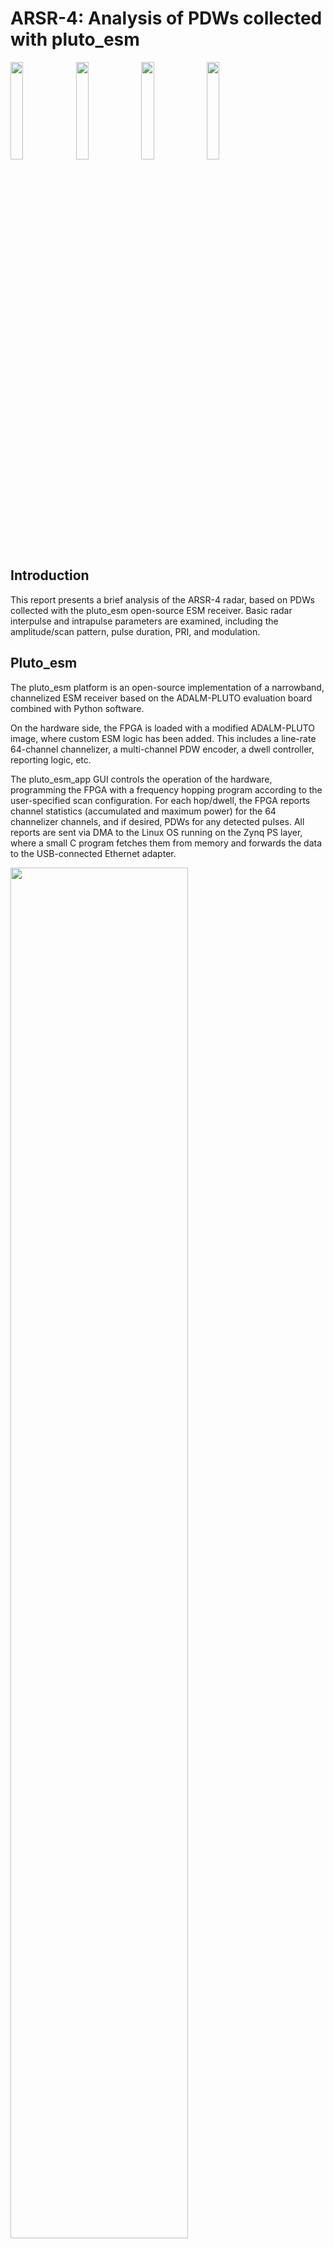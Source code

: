 # ARSR-4: Analysis of PDWs collected with pluto_esm
<img src="https://github.com/user-attachments/assets/87500873-1f59-4094-949e-ef7e03e506f0" width=20%>
<img src="https://github.com/user-attachments/assets/b6028ff0-afa0-477d-b4ee-cabb6d7d1f61" width=20%>
<img src="https://github.com/user-attachments/assets/43c5481e-17f0-4b02-97e4-dc6e5a06f665" width=20%>
<img src="https://github.com/user-attachments/assets/e69f4263-4187-4631-bfbe-59684714dd6d" width=20%>

## Introduction
This report presents a brief analysis of the ARSR-4 radar, based on PDWs collected with the pluto_esm open-source ESM receiver. Basic radar interpulse and intrapulse parameters are examined, including the amplitude/scan pattern, pulse duration, PRI, and modulation.

## Pluto_esm
The pluto_esm platform is an open-source implementation of a narrowband, channelized ESM receiver based on the ADALM-PLUTO evaluation board combined with Python software. 

On the hardware side, the FPGA is loaded with a modified ADALM-PLUTO image, where custom ESM logic has been added. This includes a line-rate 64-channel channelizer, a multi-channel PDW encoder, a dwell controller, reporting logic, etc.

The pluto_esm_app GUI controls the operation of the hardware, programming the FPGA with a frequency hopping program according to the user-specified scan configuration. For each hop/dwell, the FPGA reports channel statistics (accumulated and maximum power) for the 64 channelizer channels, and if desired, PDWs for any detected pulses. All reports are sent via DMA to the Linux OS running on the Zynq PS layer, where a small C program fetches them from memory and forwards the data to the USB-connected Ethernet adapter.

<img src="https://github.com/user-attachments/assets/87617445-a41e-4e44-8132-8c5be44d5f16" width=75%>

### Pluto_esm specifications
| Parameter            | Value                      |
|----------------------|:-----------:               |
| Transceiver          | AD9363                     |
| Tuning range         | 70-6000 MHz                | 
| Instantaneous BW     | 56 MHz                     |
| FPGA                 | XC7Z010                    |
| Data link            | 100M Ethernet (emulated)   |
| Channelizer channel count   | 64                  |
| Channelizer spacing (~BW)   | 0.96 MHz            |
| Channelizer sampling freq   | 1.92 MHz            |

### Pluto_esm PDWs
PDWs are stored by pluto_esm_app in json format. An example is annotated below:
```{"time": [2024, 12, 18, 15, 58, 29, 2, 353, 0], "sec_frac": 0.6321597099304199,   # logging timestamp
  "data": {
    "msg_seq_num": 0,               # internal message sequence number
    "msg_type": 32,                 # internal message type
    "dwell_seq_num": 0,             # dwell sequence number
    "pulse_seq_num": 7,             # per-channel pulse sequence number
    "pulse_channel": 37,            # channelizer channel index
    "pulse_threshold": 8,           # current threshold
    "pulse_power_accum": 1292,      # pulse power (I^2 + Q^2) accumulator
    "pulse_duration": 69,           # pulse duration, in channelizer channel cycles (1.92 MHz)
    "pulse_frequency": 0,           # currently unused
    "pulse_start_time": 320421454,  # pulse TOA, in system clock cycles (245.76 MHz, 4x the ADC sampling frequency)
    "buffered_frame_index": 0,      # internal IQ capture index
    "buffered_frame_valid": 1,      # IQ capture valid flag
    "buffered_frame_data": [[1, -1], [0, -1], ... ],  # raw IQ data of the pulse: 8 samples before the trigger point, 40 samples after
    "channel_frequency": 1252.8,    # channelizer channel frequency
    "dwell_channel_entry": {        # channel statistics (spectrum analyzer)
      "index": 37,                    # channelizer channel index
      "accum": 236740,                # channel power accumulator (I^2 + Q^2)
      "max": 102                      # channel power max value for the current dwell
    },
    "dwell_threshold_shift": 3,     # automatic threshold control setting
    "modulation_data": {                      # modulation analysis performed by pluto_esm_app using the raw IQ data
      "modulation_type": "FM",                  # frequency modulation - only LFM currently supported
      "LFM_slope": -15918.92858875841,          # calculated LFM slope, Hz/us
      "LFM_r_squared": 0.634858617417082,       # R^2 - goodness of fit of the calculated slope
      "LFM_mean_residual": 54475.58927354079    # mean residual of the slope fit
    }
  }
}
```

## Collection setup
* ARSR-4 to receiver: R=17 mi, $$\epsilon$$=-2.5&deg;
* Data collected using a vertically-polarized broadband (700-6000 MHz) antenna
* To improve coverage, an emitter-specific config is used, which specifies a 314 ms dwell (not divisible by the PRI or scan time) near each of the two radar frequencies
```
{
    "sim_mode": {"enable": 0, "filename": ""},
    "enable_recording": 0,
    "analysis_config": {
      "enable_pdw_recording": 1,
      "modulation_threshold": 0.25,
      "pulsed_emitter_search": {"expected_pulse_count": 0.1, "PW_range_scaling": [0.25, 1.25], "PRI_range_scaling": [0.75, 1.25]},
      "modulation_analysis": {"FM_threshold_residual": 0.05, "FM_threshold_r_squared": 0.5, "FM_threshold_slope": 1000, "FM_min_samples": 8}
    },
    "fast_lock_config": {"recalibration_interval": 600.0, "recalibration_pause": 2.0},
    "dwell_config": {"freq_start": 96.0, "freq_step": 48.0, "channel_step": 0.96},
    "scan_config": {
      "randomize_scan_order": 0,
      "include_freqs": [
          {"freq_range": [1250, 1255], "dwell_time": 0.31415926, "comment": "ARSR-4"},
          {"freq_range": [1334, 1338], "dwell_time": 0.31415926, "comment": "ARSR-4"}
      ],
      "exclude_freqs": []
    },
    "emitter_config": {
        "pulsed_emitters": [
            {"name": "ARSR-4",  "freq_range": [1200, 1400], "PW_range": [60, 90],     "PRI_range": [1500, 14000], "priority": 2, "threshold_dB": 9}
        ],
        "cw_emitters": []
    },
    "pluto_dma_reader_path": "../pluto_dma_reader/pluto_dma_reader",
    "pluto_credentials": {"username": "root", "password": "analog"},
    "graphics": {"fullscreen": 0, "noframe": 0}
}
```
## Collection analysis

### Frequency
* Pulses were detected in three channels, centered at 1252.80, 1253.76, and 1336.32 MHz.
* Pulses are detected in the adjacent channels at 1252.80 and 1253.76 MHz due to FMOP (the frequency moving from one channel to another within the pulse).
![image](https://github.com/30N6/radar_analysis/blob/master/ARSR_4/analysis-20241218-155827-ARSR-4_fig_1.png)

### Pulse duration
* The upper frequency exhibits a narrow peak near 59 us, while the lower two frequencies have broad peaks centered near 70 and 38 us.
* The lower channels, being adjacent, have overlapping frequency frequency responses. Therefore, the total duration of the lower frequency pulse should be lower than 70+38 = 108 us.
* Overall, the collected pulse durations are consistent with the values published in open literature: 60 us for the high frequency and 90 us for the low frequency.
![image](https://github.com/30N6/radar_analysis/blob/master/ARSR_4/analysis-20241218-155827-ARSR-4_fig_2.png)

### Scan
* A 12 second scan period is clearly apparent.
![image](https://github.com/30N6/radar_analysis/blob/master/ARSR_4/analysis-20241218-155827-ARSR-4_fig_3.png)
![image](https://github.com/30N6/radar_analysis/blob/master/ARSR_4/analysis-20241218-155827-ARSR-4_fig_3_detail.png)

### PRI
* The ARSR-4 uses a PRI stagger.
* Computing a full PRI histogram (a histogram of the TOA differences between a given pulse and multiple subsequent pulses), we find a single prominent peak at the common stagger sum, around 41667 us.
* As expected, the PRI pattern is the same between frequencies.
![image](https://github.com/30N6/radar_analysis/blob/master/ARSR_4/analysis-20241218-155827-ARSR-4_fig_4.png)
* With a first-level PRI histogram (TOA differences of adjacent pulses only), the stagger pattern is easier to see.
![image](https://github.com/30N6/radar_analysis/blob/master/ARSR_4/analysis-20241218-155827-ARSR-4_fig_5.png)
* Finally, we can identify the PRIs via automatic clustering.
![image](https://github.com/30N6/radar_analysis/blob/master/ARSR_4/analysis-20241218-155827-ARSR-4_fig_9.png)
* Applying a threshold to eliminate spurious values, we find that there are nine PRIs:
```
PRI clustering, freq=1336.32:
   1: median: 1957.29  N: 3272
   3: median: 3336.98  N:13396
   5: median: 4203.65  N: 3628
   6: median: 4901.56  N: 3557
   8: median: 2382.29  N: 3206
   9: median: 3604.17  N: 3577
  11: median: 2839.58  N: 3240
  12: median: 4540.10  N: 3562
  13: median: 3891.15  N: 3605
```

### Raster/PRI stagger
![image](https://github.com/30N6/radar_analysis/blob/master/ARSR_4/analysis-20241218-155827-ARSR-4_fig_10.png)
![image](https://github.com/30N6/radar_analysis/blob/master/ARSR_4/analysis-20241218-155827-ARSR-4_fig_11.png)
```
Stagger pattern from raster, freq=1336.32:
   1: PRI: 3337.03 us   PRF: 299.67 Hz
   2: PRI: 2382.05 us   PRF: 419.81 Hz
   3: PRI: 3891.40 us   PRF: 256.98 Hz
   4: PRI: 4203.45 us   PRF: 237.90 Hz
   5: PRI: 3336.61 us   PRF: 299.71 Hz
   6: PRI: 2839.61 us   PRF: 352.16 Hz
   7: PRI: 3336.90 us   PRF: 299.68 Hz
   8: PRI: 4901.66 us   PRF: 204.01 Hz
   9: PRI: 3337.08 us   PRF: 299.66 Hz
  10: PRI: 1956.84 us   PRF: 511.03 Hz
  11: PRI: 3604.05 us   PRF: 277.47 Hz
  12: PRI: 4540.30 us   PRF: 220.25 Hz
```

### Modulation
![image](https://github.com/30N6/radar_analysis/blob/master/ARSR_4/analysis-20241218-155827-ARSR-4_fig_21.png)
![image](https://github.com/30N6/radar_analysis/blob/master/ARSR_4/analysis-20241218-155827-ARSR-4_fig_22.png)

```
>> modulation_analysis
SNR > 30.0 dB:
example [1]: normr= 2520.4  r_squared=0.983  snr= 43.4  44.2 -- slope: -20161.6
example [2]: normr= 3935.3  r_squared=0.957  snr= 58.5  77.3 -- slope: -19892.0
example [3]: normr= 3070.1  r_squared=0.974  snr= 88.3  61.2 -- slope: -20111.7
example [4]: normr= 3922.7  r_squared=0.957  snr=114.5 130.0 -- slope: -19827.4
Hardware detection summary: num_pulses=1920  num_detected_FM=1920 (100.0%)  mean_r_squared=0.972 mean_slope=-20307.1 mean_residual=10699.4

SNR < 15.0 dB:
example [1]: normr= 6955.5  r_squared=0.860  snr=  3.2   3.4 -- slope: -18337.1
example [2]: normr= 8001.2  r_squared=0.802  snr=  2.4   1.4 -- slope: -17179.3
example [3]: normr= 8647.9  r_squared=0.841  snr=  2.6   8.0 -- slope: -21209.2
example [4]: normr=12752.5  r_squared=0.707  snr=  1.5   4.2 -- slope: -21109.1
Hardware detection summary: num_pulses=4106  num_detected_FM=4105 (100.0%)  mean_r_squared=0.806 mean_slope=-19975.4 mean_residual=44907.4
```
